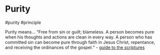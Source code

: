 # Purity
#purity
#principle 

Purity means… “Free from sin or guilt; blameless. A person becomes pure when his thoughts and actions are clean in every way. A person who has committed sin can become pure through faith in Jesus Christ, repentance, and receiving the ordinances of the gospel.“ - [guide to the scriptures](https://www.churchofjesuschrist.org/study/scriptures/gs/pure-purity?lang=eng)

